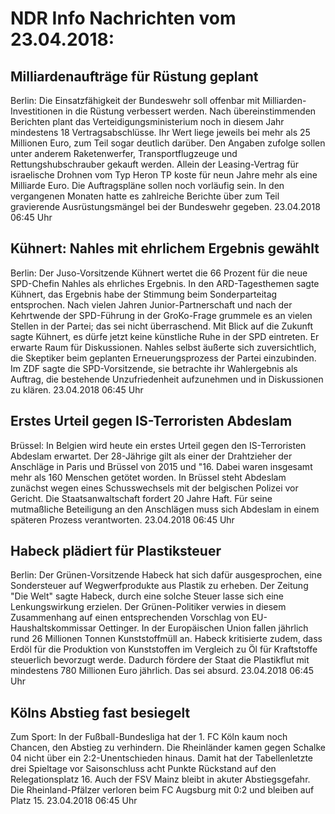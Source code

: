 # NDR Info Nachrichten vom 23.04.2018:


## Milliardenaufträge für Rüstung geplant
Berlin:	Die Einsatzfähigkeit der Bundeswehr soll offenbar mit Milliarden-Investitionen in die Rüstung verbessert werden. Nach übereinstimmenden Berichten plant das Verteidigungsministerium noch in diesem Jahr mindestens 18 Vertragsabschlüsse. Ihr Wert liege jeweils bei mehr als 25 Millionen Euro, zum Teil sogar deutlich darüber. Den Angaben zufolge sollen unter anderem Raketenwerfer, Transportflugzeuge und Rettungshubschrauber gekauft werden. Allein der Leasing-Vertrag für israelische Drohnen vom Typ Heron TP koste für neun Jahre mehr als eine Milliarde Euro. Die Auftragspläne sollen noch vorläufig sein. In den vergangenen Monaten hatte es zahlreiche Berichte über zum Teil gravierende Ausrüstungsmängel bei der Bundeswehr gegeben. 23.04.2018 06:45 Uhr 

## Kühnert: Nahles mit ehrlichem Ergebnis gewählt
Berlin: Der Juso-Vorsitzende Kühnert wertet die 66 Prozent für die neue SPD-Chefin Nahles als ehrliches Ergebnis. In den ARD-Tagesthemen sagte Kühnert, das Ergebnis habe der Stimmung beim Sonderparteitag entsprochen. Nach vielen Jahren Junior-Partnerschaft und nach der Kehrtwende der SPD-Führung in der GroKo-Frage grummele es an vielen Stellen in der Partei; das sei nicht überraschend. Mit Blick auf die Zukunft sagte Kühnert, es dürfe jetzt keine künstliche Ruhe in der SPD eintreten. Er erwarte Raum für Diskussionen. Nahles selbst äußerte sich zuversichtlich, die Skeptiker beim geplanten Erneuerungsprozess der Partei einzubinden. Im ZDF sagte die SPD-Vorsitzende, sie betrachte ihr Wahlergebnis als Auftrag, die bestehende Unzufriedenheit aufzunehmen und in Diskussionen zu klären. 23.04.2018 06:45 Uhr 

## Erstes Urteil gegen IS-Terroristen Abdeslam
Brüssel: In Belgien wird heute ein erstes Urteil gegen den IS-Terroristen Abdeslam erwartet. Der 28-Jährige gilt als einer der Drahtzieher der Anschläge in Paris und Brüssel von 2015 und "16. Dabei waren insgesamt mehr als 160 Menschen getötet worden. In Brüssel steht Abdeslam zunächst wegen eines Schusswechsels mit der belgischen Polizei vor Gericht. Die Staatsanwaltschaft fordert 20 Jahre Haft. Für seine mutmaßliche Beteiligung an den Anschlägen muss sich Abdeslam in einem späteren Prozess verantworten. 23.04.2018 06:45 Uhr 

## Habeck plädiert für Plastiksteuer
Berlin: Der Grünen-Vorsitzende Habeck hat sich dafür ausgesprochen, eine Sondersteuer auf Wegwerfprodukte aus Plastik zu erheben. Der Zeitung "Die Welt" sagte Habeck, durch eine solche Steuer lasse sich eine Lenkungswirkung erzielen. Der Grünen-Politiker verwies in diesem Zusammenhang auf einen entsprechenden Vorschlag von EU-Haushaltskommissar Oettinger. In der Europäischen Union fallen jährlich rund 26 Millionen Tonnen Kunststoffmüll an. Habeck kritisierte zudem, dass Erdöl für die Produktion von Kunststoffen im Vergleich zu Öl für Kraftstoffe steuerlich bevorzugt werde. Dadurch fördere der Staat die Plastikflut mit mindestens 780 Millionen Euro jährlich. Das sei absurd. 23.04.2018 06:45 Uhr 

## Kölns Abstieg fast besiegelt
Zum Sport: In der Fußball-Bundesliga hat der 1. FC Köln kaum noch Chancen, den Abstieg zu verhindern. Die Rheinländer kamen gegen Schalke 04 nicht über ein 2:2-Unentschieden hinaus. Damit hat der Tabellenletzte drei Spieltage vor Saisonschluss acht Punkte Rückstand auf den Relegationsplatz 16. Auch der FSV Mainz bleibt in akuter Abstiegsgefahr. Die Rheinland-Pfälzer verloren beim FC Augsburg mit 0:2 und bleiben auf Platz 15. 23.04.2018 06:45 Uhr 
